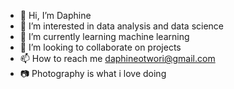 - 👋 Hi, I’m Daphine
- 👀 I’m interested in data analysis and data science
- 🌱 I’m currently learning machine learning
- 💞️ I’m looking to collaborate on projects
- 📫 How to reach me daphineotwori@gmail.com
- 📷 Photography is what i love doing

